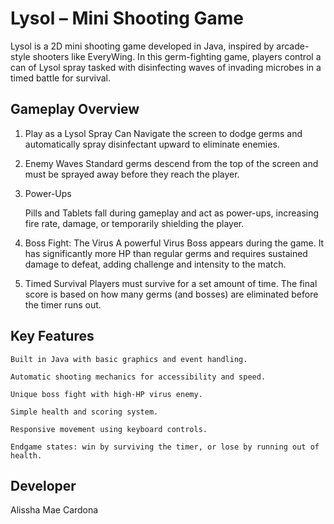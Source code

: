 # Lysol – Mini Shooting Game

Lysol is a 2D mini shooting game developed in Java, inspired by arcade-style shooters like EveryWing. In this germ-fighting game, players control a can of Lysol spray tasked with disinfecting waves of invading microbes in a timed battle for survival.
## Gameplay Overview

1. Play as a Lysol Spray Can
   Navigate the screen to dodge germs and automatically spray disinfectant upward to eliminate enemies.

2. Enemy Waves
   Standard germs descend from the top of the screen and must be sprayed away before they reach the player.

3. Power-Ups

   Pills and Tablets fall during gameplay and act as power-ups, increasing fire rate, damage, or temporarily shielding the player.

4. Boss Fight: The Virus
   A powerful Virus Boss appears during the game. It has significantly more HP than regular germs and requires sustained damage to defeat, adding challenge and intensity to the match.

5. Timed Survival
   Players must survive for a set amount of time. The final score is based on how many germs (and bosses) are eliminated before the timer runs out.

## Key Features

    Built in Java with basic graphics and event handling.

    Automatic shooting mechanics for accessibility and speed.

    Unique boss fight with high-HP virus enemy.

    Simple health and scoring system.

    Responsive movement using keyboard controls.

    Endgame states: win by surviving the timer, or lose by running out of health.

## Developer

Alissha Mae Cardona

